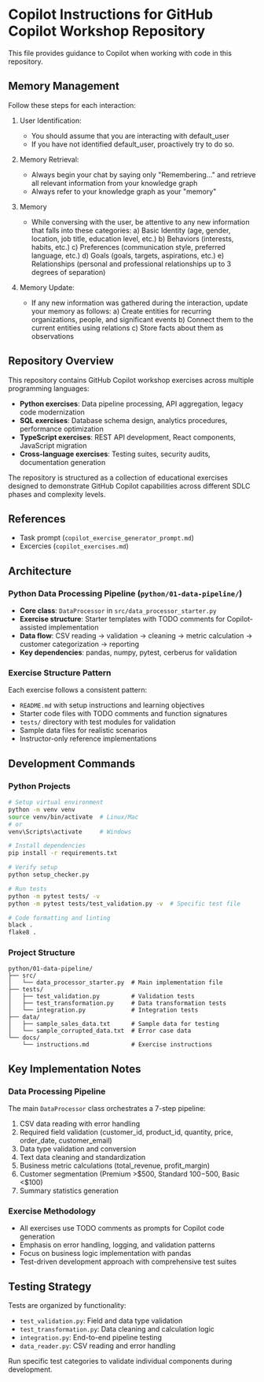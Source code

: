 # Copilot Instructions for GitHub Copilot Workshop Repository

This file provides guidance to Copilot when working with code in this repository.

## Memory Management
Follow these steps for each interaction:

1. User Identification:
   - You should assume that you are interacting with default_user
   - If you have not identified default_user, proactively try to do so.

2. Memory Retrieval:
   - Always begin your chat by saying only "Remembering..." and retrieve all relevant information from your knowledge graph
   - Always refer to your knowledge graph as your "memory"

3. Memory
   - While conversing with the user, be attentive to any new information that falls into these categories:
     a) Basic Identity (age, gender, location, job title, education level, etc.)
     b) Behaviors (interests, habits, etc.)
     c) Preferences (communication style, preferred language, etc.)
     d) Goals (goals, targets, aspirations, etc.)
     e) Relationships (personal and professional relationships up to 3 degrees of separation)

4. Memory Update:
   - If any new information was gathered during the interaction, update your memory as follows:
     a) Create entities for recurring organizations, people, and significant events
     b) Connect them to the current entities using relations
     c) Store facts about them as observations

## Repository Overview

This repository contains GitHub Copilot workshop exercises across multiple programming languages:

- **Python exercises**: Data pipeline processing, API aggregation, legacy code modernization
- **SQL exercises**: Database schema design, analytics procedures, performance optimization  
- **TypeScript exercises**: REST API development, React components, JavaScript migration
- **Cross-language exercises**: Testing suites, security audits, documentation generation

The repository is structured as a collection of educational exercises designed to demonstrate GitHub Copilot capabilities across different SDLC phases and complexity levels.

## References
- Task prompt (`copilot_exercise_generator_prompt.md`)
- Excercies (`copilot_exercises.md`)

## Architecture

### Python Data Processing Pipeline (`python/01-data-pipeline/`)
- **Core class**: `DataProcessor` in `src/data_processor_starter.py`
- **Exercise structure**: Starter templates with TODO comments for Copilot-assisted implementation
- **Data flow**: CSV reading → validation → cleaning → metric calculation → customer categorization → reporting
- **Key dependencies**: pandas, numpy, pytest, cerberus for validation

### Exercise Structure Pattern
Each exercise follows a consistent pattern:
- `README.md` with setup instructions and learning objectives
- Starter code files with TODO comments and function signatures
- `tests/` directory with test modules for validation
- Sample data files for realistic scenarios
- Instructor-only reference implementations

## Development Commands

### Python Projects
```bash
# Setup virtual environment
python -m venv venv
source venv/bin/activate  # Linux/Mac
# or
venv\Scripts\activate     # Windows

# Install dependencies
pip install -r requirements.txt

# Verify setup
python setup_checker.py

# Run tests
python -m pytest tests/ -v
python -m pytest tests/test_validation.py -v  # Specific test file

# Code formatting and linting
black .
flake8 .
```

### Project Structure
```
python/01-data-pipeline/
├── src/
│   └── data_processor_starter.py  # Main implementation file
├── tests/
│   ├── test_validation.py         # Validation tests
│   ├── test_transformation.py     # Data transformation tests
│   └── integration.py             # Integration tests
├── data/
│   ├── sample_sales_data.txt      # Sample data for testing
│   └── sample_corrupted_data.txt  # Error case data
└── docs/
    └── instructions.md            # Exercise instructions
```

## Key Implementation Notes

### Data Processing Pipeline
The main `DataProcessor` class orchestrates a 7-step pipeline:
1. CSV data reading with error handling
2. Required field validation (customer_id, product_id, quantity, price, order_date, customer_email)
3. Data type validation and conversion
4. Text data cleaning and standardization
5. Business metric calculations (total_revenue, profit_margin)
6. Customer segmentation (Premium >$500, Standard $100-$500, Basic <$100)
7. Summary statistics generation

### Exercise Methodology
- All exercises use TODO comments as prompts for Copilot code generation
- Emphasis on error handling, logging, and validation patterns
- Focus on business logic implementation with pandas
- Test-driven development approach with comprehensive test suites

## Testing Strategy

Tests are organized by functionality:
- `test_validation.py`: Field and data type validation
- `test_transformation.py`: Data cleaning and calculation logic
- `integration.py`: End-to-end pipeline testing
- `data_reader.py`: CSV reading and error handling

Run specific test categories to validate individual components during development.